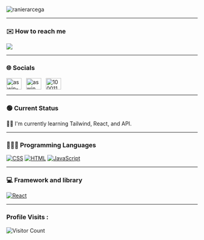 ![ranierarcega](https://github.com/Rdavee/Rdavee/assets/141089345/eabc7f12-c73b-4b42-80ea-641ee8d63700)

------------------------------------------ 
### ✉️ How to reach me  
<a href="mailto: rdavee0412@gmail.com">
<img src="https://img.shields.io/badge/-rdavee0412%40gmail.com-7B83EB?&style=for-the-badge&logo=Microsoft-outlook&logoColor=white" ></a>

------------------------------------------

### 🌐 Socials 
<a href="https://www.linkedin.com/Rdaavee" target="_blank"><img align="center" src="https://raw.githubusercontent.com/rahuldkjain/github-profile-readme-generator/master/src/images/icons/Social/linked-in-alt.svg" alt="aswin-barath" height="30" width="40" /></a>
&nbsp;
<a href="https://www.instagram.com/rdaavee" target="_blank"><img align="center" src="https://raw.githubusercontent.com/rahuldkjain/github-profile-readme-generator/master/src/images/icons/Social/instagram.svg" alt="aswin_barath_" height="30" width="40" /></a>
&nbsp;
<a href="https://www.facebook.com/rdaavee" target="_blank"><img align="center" src="https://raw.githubusercontent.com/rahuldkjain/github-profile-readme-generator/master/src/images/icons/Social/facebook.svg" alt="100011683902531e" height="30" width="40" /></a>
&nbsp;

------------------------------------------

### 🟢 Current Status 

 👦🏻 I'm currently learning Tailwind, React, and API.

------------------------------------------- 

### 👨🏻‍💻 Programming Languages ​

<a href="#"><img alt="CSS" src="https://img.shields.io/badge/CSS-1572B6.svg?logo=css3&logoColor=white"></a>   <a href="#"><img alt="HTML" src="https://img.shields.io/badge/HTML-E34F26.svg?logo=html5&logoColor=white"></a>   <a href="#"><img alt="JavaScript" src="https://img.shields.io/badge/JavaScript-F7DF1E.svg?logo=javascript&logoColor=black"></a>

-------------------------------------------

[//]: <> (Credits: Sir Carl Castanas layout)
[//]: <> (Credits: carlcastanas)
[//]: <> (Credits: Last edited on: 01/12/23)

### 💻 Framework and library

<a href="#"><img alt="React" src="https://img.shields.io/badge/React-20232a.svg?logo=react&logoColor=%2361DAFB"></a>

------------------------------------------- 

### Profile Visits :
![Visitor Count](https://profile-counter.glitch.me/{Rdavee}/count.svg)
